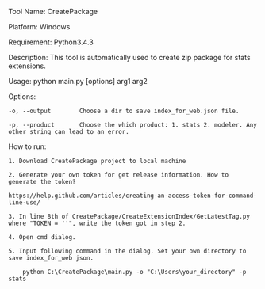 Tool Name:      CreatePackage

Platform:       Windows

Requirement:    Python3.4.3

Description:    This tool is automatically used to create zip package for stats extensions.

Usage:          python main.py [options] arg1 arg2

Options:

    -o, --output        Choose a dir to save index_for_web.json file.
    
    -p, --product       Choose the which product: 1. stats 2. modeler. Any other string can lead to an error.  

How to run: 

    1. Download CreatePackage project to local machine
    
    2. Generate your own token for get release information. How to generate the token?
    
    https://help.github.com/articles/creating-an-access-token-for-command-line-use/
    
    3. In line 8th of CreatePackage/CreateExtensionIndex/GetLatestTag.py where "TOKEN = ''", write the token got in step 2. 

    4. Open cmd dialog.

    5. Input following command in the dialog. Set your own directory to save index_for_web json.

        python C:\CreatePackage\main.py -o "C:\Users\your_directory" -p stats       
